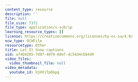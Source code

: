 ```yaml
---
content_type: resource
description: ''
file: null
file_size: 7372
file_type: application/x-subrip
learning_resource_types: []
license: https://creativecommons.org/licenses/by-nc-sa/4.0/
ocw_type: OCWFile
resourcetype: Other
title: Let It Snow captions
uid: af4b9205-7d97-4070-8de7-dc54d4cbb4d9
video_files:
  video_thumbnail_file: null
video_metadata:
  youtube_id: UjHXiTpQGpg
---
```

